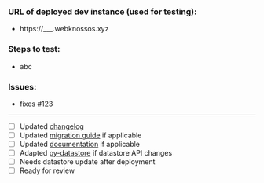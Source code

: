 ### URL of deployed dev instance (used for testing):
- https://___.webknossos.xyz

### Steps to test:
- abc

### Issues:
- fixes #123

------
- [ ] Updated [changelog](../blob/master/CHANGELOG.md#unreleased)
- [ ] Updated [migration guide](../blob/master/MIGRATIONS.md#unreleased) if applicable
- [ ] Updated [documentation](../blob/master/docs) if applicable
- [ ] Adapted [py-datastore](https://github.com/scalableminds/py-datastore) if datastore API changes
- [ ] Needs datastore update after deployment
- [ ] Ready for review

